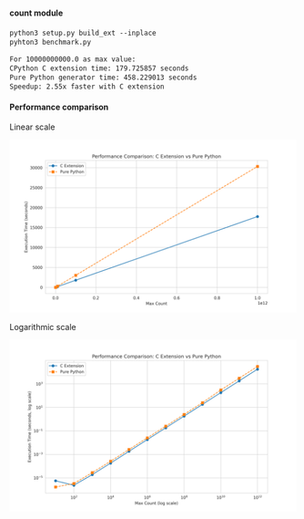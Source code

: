 #### count module

```commandline
python3 setup.py build_ext --inplace
pyhton3 benchmark.py
```

```text
For 10000000000.0 as max value:
CPython C extension time: 179.725857 seconds
Pure Python generator time: 458.229013 seconds
Speedup: 2.55x faster with C extension
```

#### Performance comparison

Linear scale

![linear comparison](performance_comparison.png)

Logarithmic scale

![log comparison](performance_comparison_log.png)
